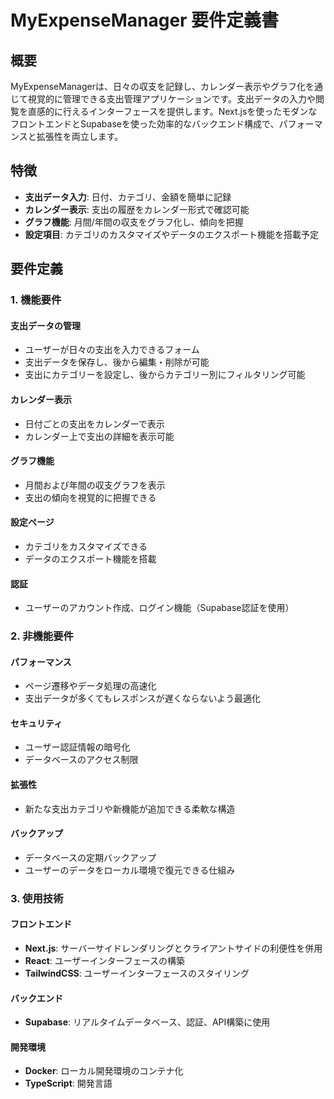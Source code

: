 # MyExpenseManager 要件定義書

## 概要

MyExpenseManagerは、日々の収支を記録し、カレンダー表示やグラフ化を通じて視覚的に管理できる支出管理アプリケーションです。支出データの入力や閲覧を直感的に行えるインターフェースを提供します。Next.jsを使ったモダンなフロントエンドとSupabaseを使った効率的なバックエンド構成で、パフォーマンスと拡張性を両立します。

## 特徴

- **支出データ入力**: 日付、カテゴリ、金額を簡単に記録
- **カレンダー表示**: 支出の履歴をカレンダー形式で確認可能
- **グラフ機能**: 月間/年間の収支をグラフ化し、傾向を把握
- **設定項目**: カテゴリのカスタマイズやデータのエクスポート機能を搭載予定

## 要件定義

### 1. 機能要件

#### 支出データの管理
- ユーザーが日々の支出を入力できるフォーム
- 支出データを保存し、後から編集・削除が可能
- 支出にカテゴリーを設定し、後からカテゴリー別にフィルタリング可能

#### カレンダー表示
- 日付ごとの支出をカレンダーで表示
- カレンダー上で支出の詳細を表示可能

#### グラフ機能
- 月間および年間の収支グラフを表示
- 支出の傾向を視覚的に把握できる

#### 設定ページ
- カテゴリをカスタマイズできる
- データのエクスポート機能を搭載

#### 認証
- ユーザーのアカウント作成、ログイン機能（Supabase認証を使用）

### 2. 非機能要件

#### パフォーマンス
- ページ遷移やデータ処理の高速化
- 支出データが多くてもレスポンスが遅くならないよう最適化

#### セキュリティ
- ユーザー認証情報の暗号化
- データベースのアクセス制限

#### 拡張性
- 新たな支出カテゴリや新機能が追加できる柔軟な構造

#### バックアップ
- データベースの定期バックアップ
- ユーザーのデータをローカル環境で復元できる仕組み

### 3. 使用技術

#### フロントエンド
- **Next.js**: サーバーサイドレンダリングとクライアントサイドの利便性を併用
- **React**: ユーザーインターフェースの構築
- **TailwindCSS**: ユーザーインターフェースのスタイリング

#### バックエンド
- **Supabase**: リアルタイムデータベース、認証、API構築に使用

#### 開発環境
- **Docker**: ローカル開発環境のコンテナ化
- **TypeScript**: 開発言語

